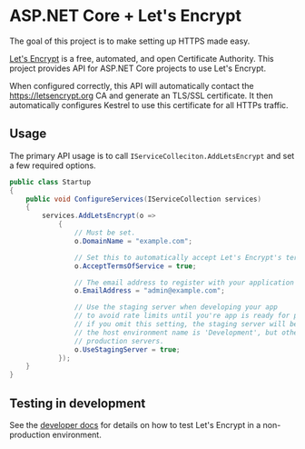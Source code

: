 ASP.NET Core + Let's Encrypt
============================

The goal of this project is to make setting up HTTPS made easy.

[Let's Encrypt](https://letsencrypt.org/) is a free, automated, and open Certificate Authority.
This project provides API for ASP.NET Core projects to use Let's Encrypt.

When configured correctly, this API will automatically contact the <https://letsencrypt.org> CA and generate an TLS/SSL certificate. It then automatically configures Kestrel to use this certificate for all HTTPs traffic.

## Usage

The primary API usage is to call `IServiceColleciton.AddLetsEncrypt` and set a few required options.

```csharp
public class Startup
{
    public void ConfigureServices(IServiceCollection services)
    {
        services.AddLetsEncrypt(o =>
            {
                // Must be set.
                o.DomainName = "example.com";

                // Set this to automatically accept Let's Encrypt's terms of service
                o.AcceptTermsOfService = true;

                // The email address to register with your application
                o.EmailAddress = "admin@example.com";

                // Use the staging server when developing your app
                // to avoid rate limits until you're app is ready for production
                // if you omit this setting, the staging server will be used by default when
                // the host environment name is 'Development', but otherwise uses Let's Encrypt
                // production servers.
                o.UseStagingServer = true;
            });
    }
}
```

## Testing in development

See the [developer docs](./CONTRIBUTING.md) for details on how to test Let's Encrypt in a non-production environment.
